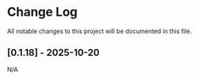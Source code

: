 # Change Log

All notable changes to this project will be documented in this file.

## [0.1.18] - 2025-10-20

N/A
